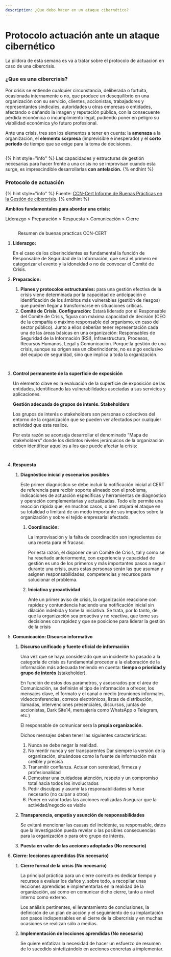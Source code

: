 ```yaml
---
description: ¿Que debo hacer en un ataque cibernético?
---
```


# Protocolo actuación ante un ataque cibernético

La pildora de esta semana es va a tratar sobre el protocolo de actuacion en caso de una cibercrisis.

### ¿Que es una cibercrisis?

Por crisis se entiende cualquier circunstancia, deliberada o fortuita, ocasionada internamente o no, que produce un desequilibrio en una organización con su servicio, clientes, accionistas, trabajadores y representantes sindicales, autoridades u otras empresas o entidades, afectando o dañando la imagen y reputación pública, con la consecuente pérdida económica o incumplimiento legal, pudiendo poner en peligro su viabilidad económica y/o futuro profesional.

Ante una crisis, tres son los elementos a tener en cuenta: la **amenaza** a la organización, el **elemento sorpresa** (imprevisible e inesperado) y el **corto período** de tiempo que se exige para la toma de decisiones.

<figure><img src="../../../../.gitbook/assets/image (14) (1) (1).png" alt=""><figcaption></figcaption></figure>

{% hint style="info" %}
Las capacidades y estructuras de gestión necesarias para hacer frente a una crisis no se improvisan cuando esta surge, es imprescindible desarrollarlas **con antelación.**
{% endhint %}

### Protocolo de actuación

{% hint style="info" %}
Fuente: [CCN-Cert Informe de Buenas Prácticas en la Gestión de cibercrisis](https://www.ccn-cert.cni.es/seguridad-al-dia/novedades-ccn-cert/12408-nuevo-informe-de-buenas-practicas-bp-29-gestion-de-crisis-para-ciberincidentes-en-entidades-locales.html).
{% endhint %}

**Ambitos fundamentales para abordar una crisis:**&#x20;

Liderazgo > Preparación > Respuesta > Comunicación > Cierre

<figure><img src="../../../../.gitbook/assets/image (13) (1) (1) (1).png" alt=""><figcaption><p>Resumen de buenas practicas CCN-CERT</p></figcaption></figure>

1.  **Liderazgo:**&#x20;

    En el caso de los ciberincidentes es fundamental la función de Responsable de Seguridad de la Información, que será el primero en categorizar el evento y la idoneidad o no de convocar el Comité de Crisis.
2.  **Preparacion:**

    1. **Planes y protocolos estructurales:** para una gestión efectiva de la crisis viene determinada por la capacidad de anticipación e identificación de los ámbitos más vulnerables (gestión de riesgos) que pueden llegar a transformarse en situaciones críticas.
    2. **Comité de Crisis. Configuración:** Estará liderado por el Responsable del Comité de Crisis, figura con máxima capacidad de decisión (CEO de la compañía o máximo responsable del organismo, en caso del sector público). Junto a ellos deberían tener representación cada una de las áreas básicas en una organización: Responsables de Seguridad de la Información (RSI), Infraestructura, Procesos, Recursos Humanos, Legal y Comunicación. Porque la gestión de una crisis, aunque su origen sea un ciberincidente, no es algo exclusivo del equipo de seguridad, sino que implica a toda la organización.



    <figure><img src="../../../../.gitbook/assets/image (9) (1) (1) (1) (1).png" alt=""><figcaption></figcaption></figure>



    <figure><img src="../../../../.gitbook/assets/image (3) (1) (1) (1) (1) (1) (1) (1).png" alt=""><figcaption></figcaption></figure>
3.  **Control permanente de la superficie de exposición**

    Un elemento clave es la evaluación de la superficie de exposición de las entidades, identificando las vulnerabilidades asociadas a sus servicios y aplicaciones.

    **Gestión adecuada de grupos de interés. Stakeholders**

    Los grupos de interés o stakeholders son personas o colectivos del entorno de la organización que se pueden ver afectados por cualquier actividad que esta realice.



    Por esta razón se aconseja desarrollar el denominado “Mapa de stakeholders” donde los distintos niveles jerárquicos de la organización deben identificar aquellos a los que puede afectar la crisis:



    <figure><img src="../../../../.gitbook/assets/image (12) (1) (1) (1).png" alt=""><figcaption></figcaption></figure>



    <figure><img src="../../../../.gitbook/assets/image (2) (1) (1) (1) (1) (1) (1) (1) (1).png" alt=""><figcaption></figcaption></figure>
4. **Respuesta**
   1.  **Diagnóstico inicial y escenarios posibles**

       Este primer diagnóstico se debe incluir la notificación inicial al CERT de referencia para recibir soporte alineado con el problema, indicaciones de actuación específicas y herramientas de diagnóstico y operación complementarias y actualizadas. Todo ello permite una reacción rápida que, en muchos casos, o bien atajará el ataque en su totalidad o limitará de un modo importante sus impactos sobre la organización y sobre el tejido empresarial afectado.

       1.  **Coordinación:**

           La improvisación y la falta de coordinación son ingredientes de una receta para el fracaso.

           Por esta razón, el disponer de un Comité de Crisis, tal y como se ha reseñado anteriormente, con experiencia y capacidad de gestión es uno de los primeros y más importantes pasos a seguir durante una crisis, pues estas personas serán las que asuman y asignen responsabilidades, competencias y recursos para solucionar el problema.
       2.  **Iniciativa y proactividad**

           Ante un primer aviso de crisis, la organización reaccione con rapidez y contundencia haciendo una notificación inicial sin dilación indebida y tome la iniciativa. Se trata, por lo tanto, de que la organización sea proactiva y no reactiva, que tome sus decisiones con rapidez y que se posicione para liderar la gestión de la crisis
5. **Comunicación: Discurso informativo**
   1.  **Discurso unificado y fuente oficial de información**



       Una vez que se haya considerado que un incidente ha pasado a la categoría de crisis es fundamental proceder a la elaboración de la información más adecuada teniendo en cuenta: **tiempo o prioridad y grupo de interés** (stakeholder).



       En función de estos dos parámetros, y asesorados por el área de Comunicación, se definirán el tipo de información a ofrecer, los mensajes clave, el formato y el canal o medio (reuniones informales, videoconferencias, correos electrónicos, listas de distribución, llamadas, intervenciones presenciales, discursos, juntas de accionistas, Dark Site14, mensajería como WhatsApp o Telegram, etc.)



       El responsable de comunicar sera la **propia organización.**



       Dichos mensajes deben tener las siguientes características:

       1. Nunca se debe negar la realidad.&#x20;
       2. No mentir nunca y ser transparentes Dar siempre la versión de la organización, situándose como la fuente de información más creíble y precisa&#x20;
       3. Transmitir confianza. Actuar con serenidad, firmeza y profesionalidad&#x20;
       4. Demostrar una cuidadosa atención, respeto y un compromiso total hacia todos los involucrados&#x20;
       5. Pedir disculpas y asumir las responsabilidades si fuese necesario (no culpar a otros)
       6. Poner en valor todas las acciones realizadas Asegurar que la actividad/negocio es viable
   2.  **Transparencia, empatía y asunción de responsabilidades**

       Se evitará mencionar las causas del incidente, su responsable, datos que la investigación pueda revelar o las posibles consecuencias para la organización o para otro grupo de interés.
   3. **Puesta en valor de las acciones adoptadas (No necesario)**
6. **Cierre: lecciones aprendidas (No necesario)**
   1.  **Cierre formal de la crisis (No necesario)**

       La principal práctica para un cierre correcto es dedicar tiempo y recursos a evaluar los daños y, sobre todo, a recopilar unas lecciones aprendidas e implementarlas en la realidad de la organización, así como en comunicar dicho cierre, tanto a nivel interno como externo.

       Los análisis pertinentes, el levantamiento de conclusiones, la definición de un plan de acción y el seguimiento de su implantación son pasos indispensables en el cierre de la cibercrisis y en muchas ocasiones se realizan sólo a medias.
   2.  **Implementación de lecciones aprendidas (No necesario)**

       Se quiere enfatizar la necesidad de hacer un esfuerzo de resumen de lo sucedido sintetizándolo en acciones concretas a implementar.
